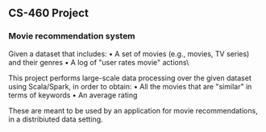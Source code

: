 ## CS-460 Project

### Movie recommendation system

Given a dataset that includes: 
• A set of movies (e.g., movies, TV series) and their genres
• A log of "user rates movie" actions\

This  project performs large-scale data processing over the given dataset using Scala/Spark, in order to obtain:
• All the movies that are "similar" in terms of keywords
• An average rating

These are meant to be used by an application for movie recommendations, in a distribiuted data setting.
